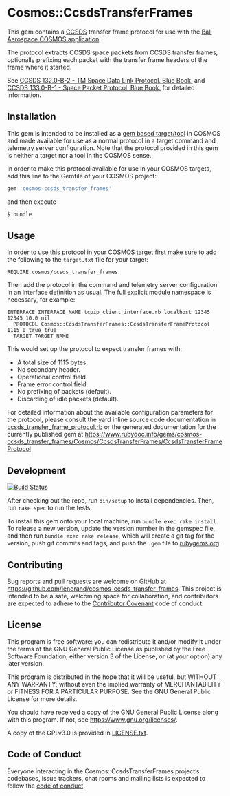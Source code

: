 # Cosmos::CcsdsTransferFrames

This gem contains a [CCSDS](https://public.ccsds.org/default.aspx) transfer frame protocol for use with the [Ball Aerospace COSMOS application](http://cosmosrb.com).

The protocol extracts CCSDS space packets from CCSDS transfer frames, optionally prefixing each packet with the transfer frame headers of the frame where it started.

See [CCSDS 132.0-B-2 - TM Space Data Link Protocol. Blue Book.](https://public.ccsds.org/Pubs/132x0b2.pdf) and [CCSDS 133.0-B-1 - Space Packet Protocol. Blue Book.](https://public.ccsds.org/Pubs/133x0b1c2.pdf) for detailed information.

## Installation

This gem is intended to be installed as a [gem based target/tool](http://cosmosrb.com/docs/gemtargets/) in COSMOS and made available for use as a normal protocol in a target command and telemetry server configuration. Note that the protocol provided in this gem is neither a target nor a tool in the COSMOS sense.

In order to make this protocol available for use in your COSMOS targets, add this line to the Gemfile of your COSMOS project:

```ruby
gem 'cosmos-ccsds_transfer_frames'
```

and then execute

```sh
$ bundle
```

## Usage

In order to use this protocol in your COSMOS target first make sure to add the following to the `target.txt` file for your target:

```
REQUIRE cosmos/ccsds_transfer_frames
```

Then add the protocol in the command and telemetry server configuration in an interface definition as usual. The full explicit module namespace is necessary, for example:

```
INTERFACE INTERFACE_NAME tcpip_client_interface.rb localhost 12345 12345 10.0 nil
  PROTOCOL Cosmos::CcsdsTransferFrames::CcsdsTransferFrameProtocol 1115 0 true true
  TARGET TARGET_NAME
```

This would set up the protocol to expect transfer frames with:

* A total size of 1115 bytes.
* No secondary header.
* Operational control field.
* Frame error control field.
* No prefixing of packets (default).
* Discarding of idle packets (default).

For detailed information about the available configuration parameters for the protocol, please consult the yard inline source code documentation in [ccsds_transfer_frame_protocol.rb](lib/cosmos/ccsds_transfer_frames/ccsds_transfer_frame_protocol.rb) or the generated documentation for the currently published gem at https://www.rubydoc.info/gems/cosmos-ccsds_transfer_frames/Cosmos/CcsdsTransferFrames/CcsdsTransferFrameProtocol

## Development

[![Build Status](https://travis-ci.org/ienorand/cosmos-ccsds_transfer_frames.svg?branch=master)](https://travis-ci.org/ienorand/cosmos-ccsds_transfer_frames)

After checking out the repo, run `bin/setup` to install dependencies. Then, run `rake spec` to run the tests.

To install this gem onto your local machine, run `bundle exec rake install`. To release a new version, update the version number in the gemspec file, and then run `bundle exec rake release`, which will create a git tag for the version, push git commits and tags, and push the `.gem` file to [rubygems.org](https://rubygems.org).

## Contributing

Bug reports and pull requests are welcome on GitHub at https://github.com/ienorand/cosmos-ccsds_transfer_frames. This project is intended to be a safe, welcoming space for collaboration, and contributors are expected to adhere to the [Contributor Covenant](http://contributor-covenant.org) code of conduct.

## License

This program is free software: you can redistribute it and/or modify
it under the terms of the GNU General Public License as published by
the Free Software Foundation, either version 3 of the License, or
(at your option) any later version.

This program is distributed in the hope that it will be useful,
but WITHOUT ANY WARRANTY; without even the implied warranty of
MERCHANTABILITY or FITNESS FOR A PARTICULAR PURPOSE.  See the
GNU General Public License for more details.

You should have received a copy of the GNU General Public License
along with this program.  If not, see <https://www.gnu.org/licenses/>.

A copy of the GPLv3.0 is provided in [LICENSE.txt](LICENSE.txt).

## Code of Conduct

Everyone interacting in the Cosmos::CcsdsTransferFrames project’s codebases, issue trackers, chat rooms and mailing lists is expected to follow the [code of conduct](https://github.com/ienorand/cosmos-ccsds_transfer_frames/blob/master/CODE_OF_CONDUCT.md).
